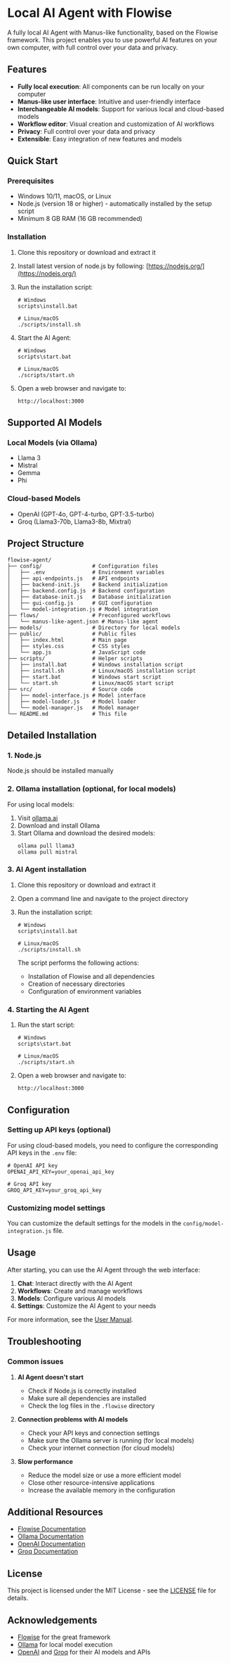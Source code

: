 # Local AI Agent with Flowise

A fully local AI Agent with Manus-like functionality, based on the Flowise framework. This project enables you to use powerful AI features on your own computer, with full control over your data and privacy.

## Features

- **Fully local execution**: All components can be run locally on your computer
- **Manus-like user interface**: Intuitive and user-friendly interface
- **Interchangeable AI models**: Support for various local and cloud-based models
- **Workflow editor**: Visual creation and customization of AI workflows
- **Privacy**: Full control over your data and privacy
- **Extensible**: Easy integration of new features and models

## Quick Start

### Prerequisites

- Windows 10/11, macOS, or Linux
- Node.js (version 18 or higher) - automatically installed by the setup script
- Minimum 8 GB RAM (16 GB recommended)

### Installation

1. Clone this repository or download and extract it

2. Install latest version of node.js by following: [https://nodejs.org/](https://nodejs.org/)

3. Run the installation script:
   ```
   # Windows
   scripts\install.bat
   
   # Linux/macOS
   ./scripts/install.sh
   ```

4. Start the AI Agent:
   ```
   # Windows
   scripts\start.bat
   
   # Linux/macOS
   ./scripts/start.sh
   ```

5. Open a web browser and navigate to:
   ```
   http://localhost:3000
   ```

## Supported AI Models

### Local Models (via Ollama)

- Llama 3
- Mistral
- Gemma
- Phi

### Cloud-based Models

- OpenAI (GPT-4o, GPT-4-turbo, GPT-3.5-turbo)
- Groq (Llama3-70b, Llama3-8b, Mixtral)

## Project Structure

```
flowise-agent/
├── config/                # Configuration files
│   ├── .env               # Environment variables
│   ├── api-endpoints.js   # API endpoints
│   ├── backend-init.js    # Backend initialization
│   ├── backend.config.js  # Backend configuration
│   ├── database-init.js   # Database initialization
│   ├── gui-config.js      # GUI configuration
│   └── model-integration.js # Model integration
├── flows/                 # Preconfigured workflows
│   └── manus-like-agent.json # Manus-like agent
├── models/                # Directory for local models
├── public/                # Public files
│   ├── index.html         # Main page
│   ├── styles.css         # CSS styles
│   └── app.js             # JavaScript code
├── scripts/               # Helper scripts
│   ├── install.bat        # Windows installation script
│   ├── install.sh         # Linux/macOS installation script
│   ├── start.bat          # Windows start script
│   └── start.sh           # Linux/macOS start script
├── src/                   # Source code
│   ├── model-interface.js # Model interface
│   ├── model-loader.js    # Model loader
│   └── model-manager.js   # Model manager
└── README.md              # This file
```

## Detailed Installation

### 1. Node.js

Node.js should be installed manually

### 2. Ollama installation (optional, for local models)

For using local models:

1. Visit [ollama.ai](https://ollama.ai/)
2. Download and install Ollama
3. Start Ollama and download the desired models:
   ```
   ollama pull llama3
   ollama pull mistral
   ```

### 3. AI Agent installation

1. Clone this repository or download and extract it

2. Open a command line and navigate to the project directory

3. Run the installation script:
   ```
   # Windows
   scripts\install.bat
   
   # Linux/macOS
   ./scripts/install.sh
   ```

   The script performs the following actions:
   - Installation of Flowise and all dependencies
   - Creation of necessary directories
   - Configuration of environment variables

### 4. Starting the AI Agent

1. Run the start script:
   ```
   # Windows
   scripts\start.bat
   
   # Linux/macOS
   ./scripts/start.sh
   ```

2. Open a web browser and navigate to:
   ```
   http://localhost:3000
   ```

## Configuration

### Setting up API keys (optional)

For using cloud-based models, you need to configure the corresponding API keys in the `.env` file:

```
# OpenAI API key
OPENAI_API_KEY=your_openai_api_key

# Groq API key
GROQ_API_KEY=your_groq_api_key
```

### Customizing model settings

You can customize the default settings for the models in the `config/model-integration.js` file.

## Usage

After starting, you can use the AI Agent through the web interface:

1. **Chat**: Interact directly with the AI Agent
2. **Workflows**: Create and manage workflows
3. **Models**: Configure various AI models
4. **Settings**: Customize the AI Agent to your needs

For more information, see the [User Manual](https://docs.flowiseai.com/).

## Troubleshooting

### Common issues

1. **AI Agent doesn't start**
   - Check if Node.js is correctly installed
   - Make sure all dependencies are installed
   - Check the log files in the `.flowise` directory

2. **Connection problems with AI models**
   - Check your API keys and connection settings
   - Make sure the Ollama server is running (for local models)
   - Check your internet connection (for cloud models)

3. **Slow performance**
   - Reduce the model size or use a more efficient model
   - Close other resource-intensive applications
   - Increase the available memory in the configuration

## Additional Resources

- [Flowise Documentation](https://docs.flowiseai.com/)
- [Ollama Documentation](https://ollama.ai/docs)
- [OpenAI Documentation](https://platform.openai.com/docs)
- [Groq Documentation](https://console.groq.com/docs)

## License

This project is licensed under the MIT License - see the [LICENSE](LICENSE) file for details.

## Acknowledgements

- [Flowise](https://flowiseai.com/) for the great framework
- [Ollama](https://ollama.ai/) for local model execution
- [OpenAI](https://openai.com/) and [Groq](https://groq.com/) for their AI models and APIs
